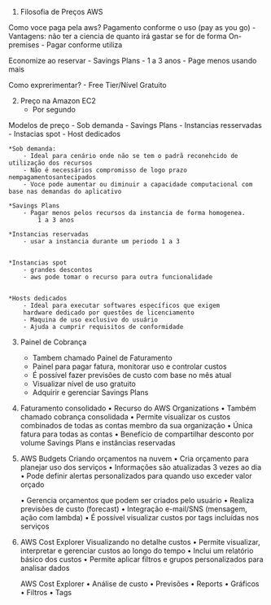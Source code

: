 1. Filosofia de Preços AWS

Como voce paga pela aws?
Pagamento conforme o uso (pay as you go)
    - Vantagens: não ter a ciencia de quanto irá gastar se for de forma On-premises
    - Pagar conforme utiliza

Economize ao reservar
    - Savings Plans - 1 a 3 anos
    - Page menos usando mais

Como exprerimentar?
    - Free Tier/Nível Gratuito



2. Preço na Amazon EC2
    - Por segundo

Modelos de preço
    - Sob demanda
    - Savings Plans
    - Instancias resservadas
    - Instacias spot
    - Host dedicados

    *Sob demanda: 
        - Ideal para cenário onde não se tem o padrã reconehcido de utilização dos recursos
        - Não é necessários compromisso de logo prazo nempagamentosantecipados
        - Voce pode aumentar ou diminuir a capacidade computacional com base nas demandas do aplicativo

    *Savings Plans
        - Pagar menos pelos recursos da instancia de forma homogenea.   
            1 a 3 anos
            
    *Instancias reservadas
        - usar a instancia durante um periodo 1 a 3

    
    *Instancias spot
        - grandes descontos
        - aws pode tomar o recurso para outra funcionalidade

    
    *Hosts dedicados
        - Ideal para executar softwares específicos que exigem 
        hardware dedicado por questões de licenciamento
        - Maquina de uso exclusivo do usuário
        - Ajuda a cumprir requisitos de conformidade


3. Painel de Cobrança
    - Tambem chamado Painel de Faturamento 
    - Painel para pagar fatura, monitorar uso e controlar custos
    - É possível fazer previsões de custo com base no mês atual
    - Visualizar nível de uso gratuito
    - Adquirir e gerenciar Savings Plans


4. Faturamento consolidado
    • Recurso do AWS Organizations
    • Também chamado cobrança consolidada
    • Permite visualizar os custos combinados de todas as contas
        membro da sua organização
    • Única fatura para todas as contas
    • Benefício de compartilhar desconto por volume
        Savings Plans e instâncias reservadas

5. AWS Budgets
    Criando orçamentos na nuvem
    • Cria orçamento para planejar uso dos serviços
    • Informações são atualizadas 3 vezes ao dia
    • Pode definir alertas personalizados para quando uso exceder
        valor orçado


    • Gerencia orçamentos que podem ser criados pelo usuário
    • Realiza previsões de custo (forecast)
    • Integração e-mail/SNS (mensagem, ação com lambda)
    • É possível visualizar custos por tags incluídas nos serviços

6. AWS Cost Explorer
    Visualizando no detalhe custos
    • Permite visualizar, interpretar e gerenciar custos ao longo do tempo
    • Inclui um relatório básico dos custos
    • Permite aplicar filtros e grupos personalizados para analisar dados

    AWS Cost Explorer
    • Análise de custo
    • Previsões
    • Reports
    • Gráficos
    • Filtros
    • Tags
